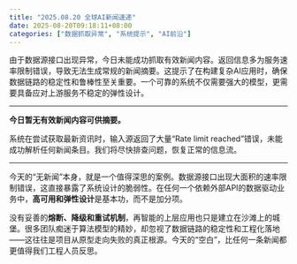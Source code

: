 ```yaml
---
title: "2025.08.20 全球AI新闻速递"
date: 2025-08-20T09:18:11+08:00
categories: ["数据抓取异常", "系统提示", "AI前沿"]
---
```


由于数据源接口出现异常，今日未能成功抓取有效新闻内容。返回信息多为服务速率限制错误，导致无法生成常规的新闻摘要。这提示了在构建复杂AI应用时，确保数据链路的稳定性和鲁棒性至关重要。一个可靠的系统不仅需要强大的模型，更需要具备应对上游服务不稳定的弹性设计。

---

**今日暂无有效新闻内容可供摘要。**

系统在尝试获取最新资讯时，输入源返回了大量“Rate limit reached”错误，未能成功解析任何新闻条目。我们将尽快排查问题，恢复正常的信息流。

---

今天的“无新闻”本身，就是一个值得深思的案例。数据源接口出现大面积的速率限制错误，这直接暴露了系统设计的脆弱性。在任何一个依赖外部API的数据驱动业务中，**高可用和弹性设计**是基本功，而不是加分项。

没有妥善的**熔断、降级和重试机制**，再智能的上层应用也只是建立在沙滩上的城堡。很多团队痴迷于算法模型的精妙，却忽视了数据链路的稳定性和工程化落地——这往往是项目从原型走向失败的真正根源。今天的“空白”，比任何一条新闻都更值得我们工程人员反思。